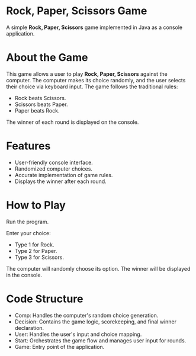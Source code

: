 # Rock, Paper, Scissors Game
A simple **Rock, Paper, Scissors** game implemented in Java as a console application.


# About the Game
This game allows a user to play **Rock, Paper, Scissors** against the computer. 
The computer makes its choice randomly, and the user selects their choice via keyboard input. 
The game follows the traditional rules:
- Rock beats Scissors.
- Scissors beats Paper.
- Paper beats Rock.

The winner of each round is displayed on the console.

# Features
- User-friendly console interface.
- Randomized computer choices.
- Accurate implementation of game rules.
- Displays the winner after each round.


# How to Play
Run the program.

Enter your choice:
- Type 1 for Rock.
- Type 2 for Paper.
- Type 3 for Scissors.

The computer will randomly choose its option.
The winner will be displayed in the console.


# Code Structure
- Comp: Handles the computer's random choice generation.
- Decision: Contains the game logic, scorekeeping, and final winner declaration.
- User: Handles the user's input and choice mapping.
- Start: Orchestrates the game flow and manages user input for rounds.
- Game: Entry point of the application.
